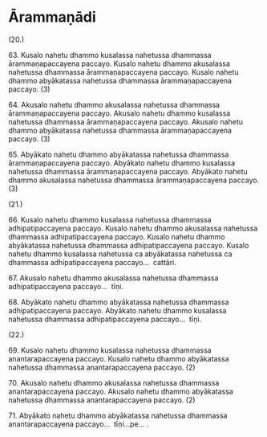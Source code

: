 

# Ārammaṇādi







(20.)

63\. Kusalo nahetu dhammo kusalassa nahetussa dhammassa ārammaṇapaccayena paccayo. Kusalo nahetu dhammo akusalassa nahetussa dhammassa ārammaṇapaccayena paccayo. Kusalo nahetu dhammo abyākatassa nahetussa dhammassa ārammaṇapaccayena paccayo. (3)

64\. Akusalo nahetu dhammo akusalassa nahetussa dhammassa ārammaṇapaccayena paccayo. Akusalo nahetu dhammo kusalassa nahetussa dhammassa ārammaṇapaccayena paccayo. Akusalo nahetu dhammo abyākatassa nahetussa dhammassa ārammaṇapaccayena paccayo. (3)

65\. Abyākato nahetu dhammo abyākatassa nahetussa dhammassa ārammaṇapaccayena paccayo. Abyākato nahetu dhammo kusalassa nahetussa dhammassa ārammaṇapaccayena paccayo. Abyākato nahetu dhammo akusalassa nahetussa dhammassa ārammaṇapaccayena paccayo. (3)

(21.)

66\. Kusalo nahetu dhammo kusalassa nahetussa dhammassa adhipatipaccayena paccayo. Kusalo nahetu dhammo akusalassa nahetussa dhammassa adhipatipaccayena paccayo. Kusalo nahetu dhammo abyākatassa nahetussa dhammassa adhipatipaccayena paccayo. Kusalo nahetu dhammo kusalassa nahetussa ca abyākatassa nahetussa ca dhammassa adhipatipaccayena paccayo…  cattāri.

67\. Akusalo nahetu dhammo akusalassa nahetussa dhammassa adhipatipaccayena paccayo…  tīṇi.

68\. Abyākato nahetu dhammo abyākatassa nahetussa dhammassa adhipatipaccayena paccayo. Abyākato nahetu dhammo kusalassa nahetussa dhammassa adhipatipaccayena paccayo…  tīṇi.

(22.)

69\. Kusalo nahetu dhammo kusalassa nahetussa dhammassa anantarapaccayena paccayo. Kusalo nahetu dhammo abyākatassa nahetussa dhammassa anantarapaccayena paccayo. (2)

70\. Akusalo nahetu dhammo akusalassa nahetussa dhammassa anantarapaccayena paccayo. Akusalo nahetu dhammo abyākatassa nahetussa dhammassa anantarapaccayena paccayo. (2)

71\. Abyākato nahetu dhammo abyākatassa nahetussa dhammassa anantarapaccayena paccayo…  tīṇi…pe… .



